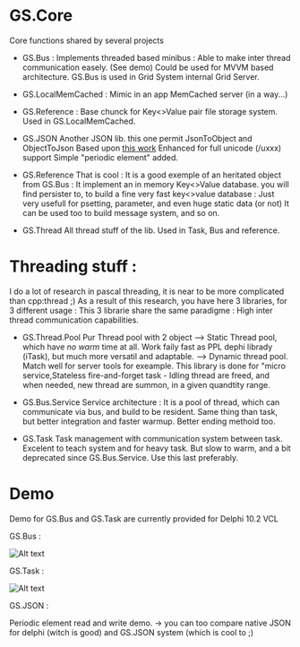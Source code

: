 # GS.Core
  Core functions shared by several projects 

- GS.Bus : 
  Implements threaded based minibus : Able to make inter thread communication easely. (See demo)
  Could be used for MVVM based architecture. GS.Bus is used in Grid System internal Grid Server.

- GS.LocalMemCached : 
  Mimic in an app MemCached server (in a way...)

- GS.Reference : 
  Base chunck for Key<>Value pair file storage system. Used in GS.LocalMemCached.
  
- GS.JSON
  Another JSON lib. this one permit JsonToObject and ObjectToJson
  Based upon [this work](https://github.com/rilyu/json4delphi) 
  Enhanced for full unicode (/uxxx) support
  Simple "periodic element" added.
  
- GS.Reference
  That is cool : It is a good exemple of an heritated object from GS.Bus : It implement an in memory Key<>Value database.
  you will find persister to, to build a fine very fast key<>value database : Just very usefull for psetting, parameter, and even huge static data (or not)
  It can be used too to build message system, and so on.
  
- GS.Thread 
  All thread stuff of the lib. Used in Task, Bus and reference.

# Threading stuff : 
  I do a lot of research in pascal threading, it is near to be more complicated than cpp:thread ;)
  As a result of this research, you have here 3 libraries, for 3 different usage : 
  This 3 librarie share the same paradigme : High inter thread communication capabilities.
  
  
- GS.Thread.Pool
  Pur Thread pool with 2 object
  --> Static Thread pool, which have *no warm* time at all. Work faily fast as PPL dephi librady (iTask), but much more versatil and adaptable.
  --> Dynamic thread pool. Match well for server tools for exeample. 
  This library is done for "micro service,Stateless fire-and-forget task - 
  Idling thread are freed, and when needed, new thread are summon, in a given quandtity range.
  
- GS.Bus.Service
  Service architecture : It is a pool of thread, which can communicate via bus, and build to be resident.
  Same thing than task, but better integration and faster warmup. Better ending methoid too.

- GS.Task
  Task management with communication system between task.
  Excelent to teach system and for heavy task. But slow to warm, and a bit deprecated since GS.Bus.Service. Use this last preferably.
  
  

# Demo

  Demo for GS.Bus and GS.Task are currently provided for Delphi 10.2 VCL
  
  GS.Bus : 
  
  ![Alt text](/../master/Ressources/GSBusBenchVisual.png?raw=true "GS.Bus Bench demo")
  
  GS.Task : 
  
  ![Alt text](/../master/Ressources/GTaskBenchVisu.png?raw=true "GS.Bus Bench demo")

  GS.JSON : 
  
  Periodic element read and write demo.
  -> you can too compare native JSON for delphi (witch is good) and GS.JSON system (which is cool to ;)
  
